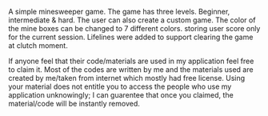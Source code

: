 A simple minesweeper game. The game has three levels. Beginner, intermediate & hard. The user can also create a custom game. The color of the mine boxes can be changed to 7 different colors. storing user score only for the current session.
Lifelines were added to support clearing the game at clutch moment.

If anyone feel that their code/materials are used in my application feel free to claim it. Most of the codes are written by me and the materials used are created by me/taken from internet which mostly had free license. Using your material does not entitle you to access the people who use my application unknowingly; I can guarentee that once you claimed, the material/code will be instantly removed.
